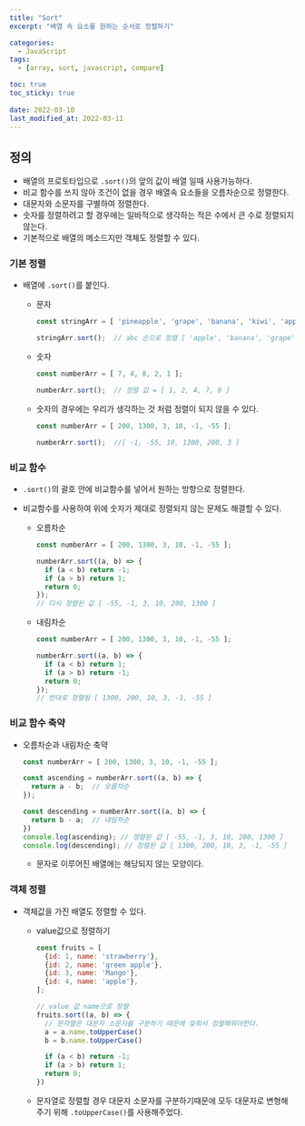 ```yaml
---
title: "Sort"
excerpt: "배열 속 요소를 원하는 순서로 정렬하기"

categories:
  - JavaScript
tags:
  - [array, sort, javascript, compare]

toc: true
toc_sticky: true
 
date: 2022-03-10
last_modified_at: 2022-03-11
---
```


## 정의
- 배열의 프로토타입으로 `.sort()`의 앞의 값이 배열 일때 사용가능하다.
- 비교 함수를 쓰지 않아 조건이 없을 경우 배열속 요소들을 오름차순으로 정렬한다.
- 대문자와 소문자를 구별하여 정렬한다.
- 숫자를 정렬하려고 할 경우에는 일바적으로 생각하는 적은 수에서 큰 수로 정렬되지 않는다.
- 기본적으로 배열의 메소드지만 객체도 정렬할 수 있다.

### 기본 정렬
- 배열에 `.sort()`를 붙인다.
 
  - 문자
    ```jsx
    const stringArr = [ 'pineapple', 'grape', 'banana', 'kiwi', 'apple' ];

    stringArr.sort();  // abc 순으로 정렬 [ 'apple', 'banana', 'grape', 'kiwi', 'pineapple' ]
    ```

  - 숫자
    ```jsx
    const numberArr = [ 7, 4, 8, 2, 1 ];

    numberArr.sort();  // 정렬 값 = [ 1, 2, 4, 7, 8 ]
    ```

  - 숫자의 경우에는 우리가 생각하는 것 처럼 정렬이 되지 않을 수 있다.
    ```jsx
    const numberArr = [ 200, 1300, 3, 10, -1, -55 ];

    numberArr.sort();  //[ -1, -55, 10, 1300, 200, 3 ]
    ```

### 비교 함수
- `.sort()`의 괄호 안에 비교함수를 넣어서 원하는 방향으로 정렬한다.
- 비교함수를 사용하여 위에 숫자가 제대로 정렬되지 않는 문제도 해결할 수 있다.

  - 오름차순
    ```jsx
    const numberArr = [ 200, 1300, 3, 10, -1, -55 ];

    numberArr.sort((a, b) => {
      if (a < b) return -1;
      if (a > b) return 1;
      return 0;
    });
    // 다시 정렬된 값 [ -55, -1, 3, 10, 200, 1300 ]
    ```
  
  - 내림차순
    ```jsx
    const numberArr = [ 200, 1300, 3, 10, -1, -55 ];

    numberArr.sort((a, b) => {
      if (a < b) return 1;
      if (a > b) return -1;
      return 0;
    });
    // 반대로 정렬됨 [ 1300, 200, 10, 3, -1, -55 ]
    ```

### 비교 함수 축약
- 오름차순과 내림차순 축약
  ```jsx
  const numberArr = [ 200, 1300, 3, 10, -1, -55 ];

  const ascending = numberArr.sort((a, b) => {
    return a - b;  // 오름차순
  });

  const descending = numberArr.sort((a, b) => {
    return b - a;  // 내림차순
  })
  console.log(ascending); // 정렬된 값 [ -55, -1, 3, 10, 200, 1300 ]
  console.log(descending); // 정렬된 값 [ 1300, 200, 10, 3, -1, -55 ]
  ```
  - 문자로 이루어진 배열에는 해당되지 않는 모양이다.

### 객체 정렬
- 객체값을 가진 배열도 정렬할 수 있다.

  - value값으로 정렬하기
    ```jsx
    const fruits = [
      {id: 1, name: 'strawberry'},
      {id: 2, name: 'green apple'},
      {id: 3, name: 'Mango'},
      {id: 4, name: 'apple'},
    ];

    // value 값 name으로 정렬
    fruits.sort((a, b) => {
      // 문자열은 대문자 소문자를 구분하기 때문에 맞춰서 정렬해줘야한다.
      a = a.name.toUpperCase()
      b = b.name.toUpperCase()

      if (a < b) return -1;
      if (a > b) return 1;
      return 0;
    })
    ```
  - 문자열로 정렬할 경우 대문자 소문자를 구분하기때문에 모두 대문자로 변형해주기 위해 `.toUpperCase()`를 사용해주었다.





